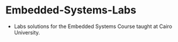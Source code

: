 # Embedded-Systems-Labs
- Labs solutions for the Embedded Systems Course taught at Cairo University.
